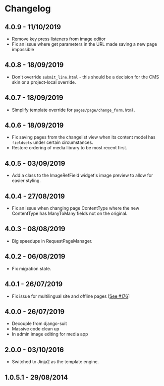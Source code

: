 # Changelog

## 4.0.9 - 11/10/2019

* Remove key press listeners from image editor
* Fix an issue where get parameters in the URL made saving a new page impossible

## 4.0.8 - 18/09/2019

* Don't override `submit_line.html` - this should be a decision for the CMS skin or a project-local override.

## 4.0.7 - 18/09/2019

* Simplify template override for `pages/page/change_form.html`.

## 4.0.6 - 18/09/2019

* Fix saving pages from the changelist view when its content model has `fieldsets` under certain circumstances.
* Restore ordering of media library to be most recent first.

## 4.0.5 - 03/09/2019

* Add a class to the ImageRefField widget's image preview to allow for easier styling.

## 4.0.4 - 27/08/2019

* Fix an issue when changing page ContentType where the new ContentType has ManyToMany fields not on the original.

## 4.0.3 - 08/08/2019

* Big speedups in RequestPageManager.

## 4.0.2 - 06/08/2019

* Fix migration state.

## 4.0.1 - 26/07/2019

* Fix issue for multilingual site and offline pages [[See #176](https://github.com/onespacemedia/cms/pull/176/files)]

## 4.0.0 - 26/07/2019

* Decouple from django-suit
* Massive code clean up
* In admin image editing for media app

## 2.0.0 - 03/10/2016

* Switched to Jinja2 as the template engine.

1.0.5.1 - 29/08/2014
--------------------
